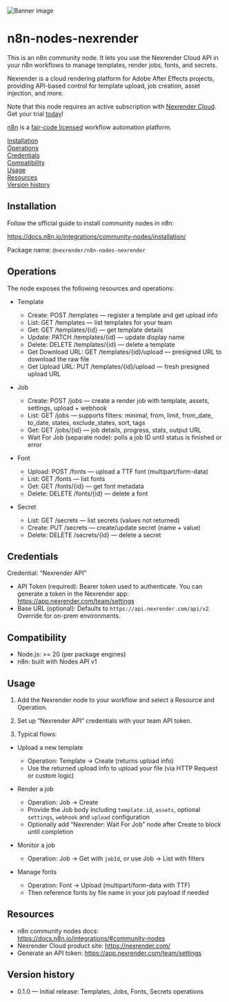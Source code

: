 ![Banner image](https://user-images.githubusercontent.com/10284570/173569848-c624317f-42b1-45a6-ab09-f0ea3c247648.png)

# n8n-nodes-nexrender

This is an n8n community node. It lets you use the Nexrender Cloud API in your n8n workflows to manage templates, render jobs, fonts, and secrets.

Nexrender is a cloud rendering platform for Adobe After Effects projects, providing API-based control for template upload, job creation, asset injection, and more.

Note that this node requires an active subscription with [Nexrender Cloud](https://nexrender.com/). Get your trial [today](https://www.nexrender.com/contact)!

[n8n](https://n8n.io/) is a [fair-code licensed](https://docs.n8n.io/reference/license/) workflow automation platform.

[Installation](#installation)  
[Operations](#operations)  
[Credentials](#credentials)  
[Compatibility](#compatibility)  
[Usage](#usage)  
[Resources](#resources)  
[Version history](#version-history)

## Installation

Follow the official guide to install community nodes in n8n:

https://docs.n8n.io/integrations/community-nodes/installation/

Package name: `@nexrender/n8n-nodes-nexrender`

## Operations

The node exposes the following resources and operations:

- Template
  - Create: POST /templates — register a template and get upload info
  - List: GET /templates — list templates for your team
  - Get: GET /templates/{id} — get template details
  - Update: PATCH /templates/{id} — update display name
  - Delete: DELETE /templates/{id} — delete a template
  - Get Download URL: GET /templates/{id}/upload — presigned URL to download the raw file
  - Get Upload URL: PUT /templates/{id}/upload — fresh presigned upload URL

- Job
  - Create: POST /jobs — create a render job with template, assets, settings, upload + webhook
  - List: GET /jobs — supports filters: minimal, from, limit, from_date, to_date, states, exclude_states, sort, tags
  - Get: GET /jobs/{id} — job details, progress, stats, output URL
  - Wait For Job (separate node): polls a job ID until status is finished or error

- Font
  - Upload: POST /fonts — upload a TTF font (multipart/form-data)
  - List: GET /fonts — list fonts
  - Get: GET /fonts/{id} — get font metadata
  - Delete: DELETE /fonts/{id} — delete a font

- Secret
  - List: GET /secrets — list secrets (values not returned)
  - Create: PUT /secrets — create/update secret (name + value)
  - Delete: DELETE /secrets/{id} — delete a secret

## Credentials

Credential: “Nexrender API”

- API Token (required): Bearer token used to authenticate. You can generate a token in the Nexrender app: https://app.nexrender.com/team/settings
- Base URL (optional): Defaults to `https://api.nexrender.com/api/v2`. Override for on-prem environments.

## Compatibility

- Node.js: >= 20 (per package engines)
- n8n: built with Nodes API v1

## Usage

1) Add the Nexrender node to your workflow and select a Resource and Operation.

2) Set up “Nexrender API” credentials with your team API token.

3) Typical flows:

- Upload a new template
  - Operation: Template → Create (returns upload info)
  - Use the returned upload info to upload your file (via HTTP Request or custom logic)

- Render a job
  - Operation: Job → Create
  - Provide the Job body including `template.id`, `assets`, optional `settings`, `webhook` and `upload` configuration
  - Optionally add “Nexrender: Wait For Job” node after Create to block until completion

- Monitor a job
  - Operation: Job → Get with `jobId`, or use Job → List with filters

- Manage fonts
  - Operation: Font → Upload (multipart/form-data with TTF)
  - Then reference fonts by file name in your job payload if needed

## Resources

- n8n community nodes docs: https://docs.n8n.io/integrations/#community-nodes
- Nexrender Cloud product site: https://nexrender.com/
- Generate an API token: https://app.nexrender.com/team/settings

## Version history

- 0.1.0 — Initial release: Templates, Jobs, Fonts, Secrets operations
